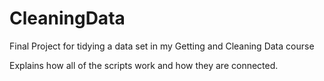 # CleaningData
Final Project for tidying a data set in my Getting and Cleaning Data course

Explains how all of the scripts work and how they are connected.
